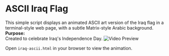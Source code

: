 # ASCII Iraq Flag

This simple script displays an animated ASCII art version of the Iraq flag in a terminal-style web page, with a subtle Matrix-style Arabic background.
**Purpose:**  
Created to celebrate Iraq's Independence Day.
![Video Preview](assets/preview.gif)

Open `iraq-ascii.html` in your browser to view the animation.
